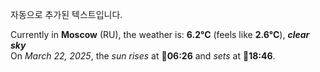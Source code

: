 
자동으로 추가된 텍스트입니다.

<!--START_SECTION:weather:moscow-->
Currently in **Moscow** (RU), the weather is: **6.2°C** (feels like **2.6°C**), ***clear sky***<br/>
On *March 22, 2025*, the *sun rises* at 🌅**06:26** and *sets* at 🌇**18:46**.
<!--END_SECTION:weather-->
